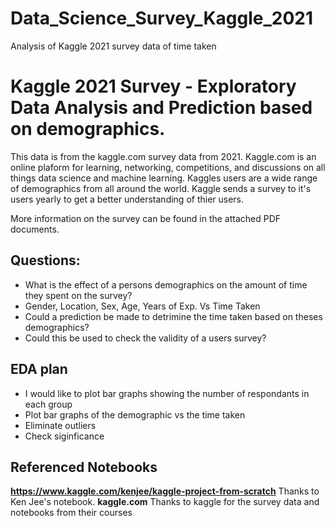 # Data_Science_Survey_Kaggle_2021
Analysis of Kaggle 2021 survey data of time taken 
# Kaggle 2021 Survey - Exploratory Data Analysis and Prediction based on demographics.

This data is from the kaggle.com survey data from 2021. Kaggle.com is an online plaform for learning, networking, competitions, and discussions on all things data science and machine learning. Kaggles users are a wide range of demographics from all around the world. Kaggle sends a survey to it's users yearly to get a better understanding of thier users. 

More information on the survey can be found in the attached PDF documents. 

## Questions: ##
- What is the effect of a persons demographics on the amount of time they spent on the survey?
- Gender, Location, Sex, Age, Years of Exp. Vs Time Taken
- Could a prediction be made to detrimine the time taken based on theses demographics?
- Could this be used to check the validity of a users survey? 

## EDA plan
- I would like to plot bar graphs showing the number of respondants in each group
- Plot bar graphs of the demographic vs the time taken
- Eliminate outliers
- Check siginficance

## Referenced Notebooks
**https://www.kaggle.com/kenjee/kaggle-project-from-scratch** Thanks to Ken Jee's notebook. 
**kaggle.com** Thanks to kaggle for the survey data and notebooks from their courses
